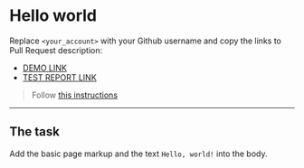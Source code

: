 # Hello world
Replace `<your_account>` with your Github username and copy the links to Pull Request description:
- [DEMO LINK](https://VladVeklenko.github.io/layout_hello-world/)
- [TEST REPORT LINK](https://VladVeklenko.github.io/layout_hello-world/report/html_report/)

> Follow [this instructions](https://mate-academy.github.io/layout_task-guideline/#how-to-solve-the-layout-tasks-on-github)
___

## The task 
Add the basic page markup and the text `Hello, world!` into the body.
